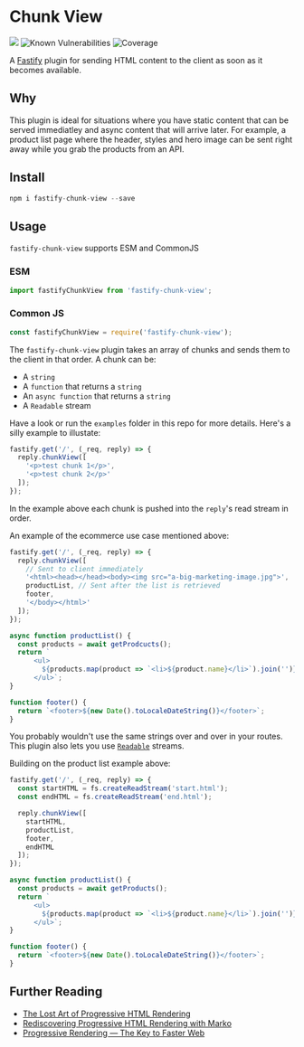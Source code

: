 # Chunk View

<a href="https://github.com/grommett/fastify-chunk-view/actions/workflows/ci.yaml"><img src="https://github.com/grommett/fastify-chunk-view/workflows/CI/badge.svg" /></a>
![Known Vulnerabilities](https://snyk.io/test/github/grommett/fastify-chunk-view/badge.svg)
![Coverage](https://codecov.io/gh/grommett/fastify-chunk-view/branch/main/graph/badge.svg?token=SRZNNEZ5LD)

A [Fastify](https://www.fastify.io/) plugin for sending HTML content to the client as soon as it becomes available.


## Why

This plugin is ideal for situations where you have static content that can be served immediatley and async content that will arrive later. For example, a product list page where the header, styles and hero image can be sent right away while you grab the products from an API.

## Install
```js
npm i fastify-chunk-view --save
```
## Usage
`fastify-chunk-view` supports ESM and CommonJS
### ESM
```js
import fastifyChunkView from 'fastify-chunk-view';
```

### Common JS
```js
const fastifyChunkView = require('fastify-chunk-view');
```
The `fastify-chunk-view` plugin takes an array of chunks and sends them to the client in that order. A chunk can be:
- A `string`
- A `function` that returns a `string`
- An `async function` that returns a `string`
- A `Readable` stream

Have a look or run the `examples` folder in this repo for more details. Here's a silly example to illustate:

```js
fastify.get('/', (_req, reply) => {
  reply.chunkView([
    '<p>test chunk 1</p>',
    '<p>test chunk 2</p>'
  ]);
});
```

In the example above each chunk is pushed into the `reply`'s read stream in order.

An example of the ecommerce use case mentioned above:

```js
fastify.get('/', (_req, reply) => {
  reply.chunkView([
    // Sent to client immediately
    '<html><head></head><body><img src="a-big-marketing-image.jpg">',
    productList, // Sent after the list is retrieved
    footer,
    '</body></html>'
  ]);
});

async function productList() {
  const products = await getProdcucts();
  return `
      <ul>
        ${products.map(product => `<li>${product.name}</li>`).join('')}
      </ul>`;
}

function footer() {
  return `<footer>${new Date().toLocaleDateString()}</footer>`;
}
```

You probably wouldn't use the same strings over and over in your routes. This plugin also lets you use [`Readable`](https://nodejs.org/api/stream.html#readable-streams) streams.

Building on the product list example above:

```js
fastify.get('/', (_req, reply) => {
  const startHTML = fs.createReadStream('start.html');
  const endHTML = fs.createReadStream('end.html');

  reply.chunkView([
    startHTML,
    productList,
    footer,
    endHTML
  ]);
});

async function productList() {
  const products = await getProducts();
  return `
      <ul>
        ${products.map(product => `<li>${product.name}</li>`).join('')}
      </ul>`;
}

function footer() {
  return `<footer>${new Date().toLocaleDateString()}</footer>`;
}
```

## Further Reading
- [The Lost Art of Progressive HTML Rendering](https://blog.codinghorror.com/the-lost-art-of-progressive-html-rendering/)
- [Rediscovering Progressive HTML Rendering with Marko](https://tech.ebayinc.com/engineering/async-fragments-rediscovering-progressive-html-rendering-with-marko/)
- [Progressive Rendering — The Key to Faster Web](https://medium.com/the-thinkmill/progressive-rendering-the-key-to-faster-web-ebfbbece41a4)

